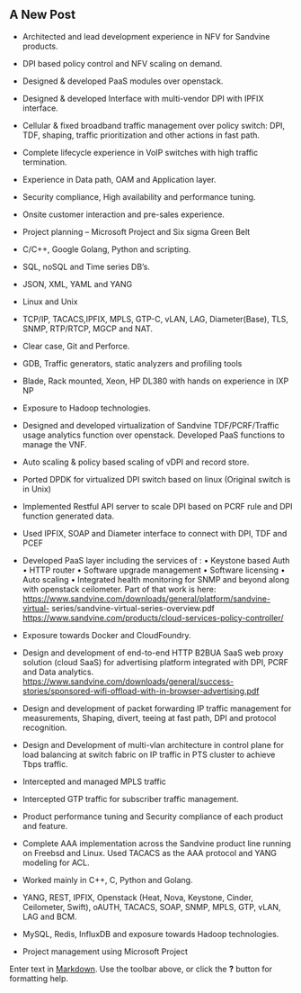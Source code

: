 ## A New Post

-	Architected and lead development experience in NFV for Sandvine products.
-	DPI based policy control and NFV scaling on demand.
-	Designed & developed PaaS modules over openstack.
-	Designed & developed Interface with multi-vendor DPI with IPFIX interface.
-	Cellular & fixed broadband traffic management over policy switch:  DPI, TDF, shaping, traffic prioritization and other actions in fast path.
-	Complete lifecycle experience in VoIP switches with high traffic termination. 
-	Experience in Data path, OAM and Application layer.
-	Security compliance, High availability and performance tuning.
-	Onsite customer interaction and pre-sales experience.
-	Project planning – Microsoft Project and Six sigma Green Belt
-	C/C++, Google Golang, Python and scripting.
-	SQL, noSQL and Time series DB’s.  
-	JSON, XML, YAML and YANG
-	Linux and Unix
-	TCP/IP, TACACS,IPFIX, MPLS, GTP-C, vLAN, LAG, Diameter(Base), TLS, SNMP, RTP/RTCP, MGCP and NAT.
-	Clear case, Git and Perforce.
-	GDB, Traffic generators, static analyzers and profiling tools
-	Blade, Rack mounted, Xeon, HP DL380 with hands on experience in IXP NP
-	Exposure to Hadoop technologies.

-	Designed and developed virtualization of Sandvine TDF/PCRF/Traffic usage analytics function over openstack. Developed PaaS functions to manage the VNF.  
-	Auto scaling & policy based scaling of vDPI and record store.
-	Ported DPDK for virtualized DPI switch based on linux (Original switch is in Unix)
-	Implemented Restful API server to scale DPI based on PCRF rule and DPI function generated data.
-	Used IPFIX, SOAP and Diameter interface to connect with DPI, TDF and PCEF
-	Developed PaaS layer including the services of : 
•	Keystone based Auth
•	HTTP router 
•	Software upgrade management
•	Software licensing 
•	Auto scaling
•	Integrated health monitoring for SNMP and beyond along with openstack ceilometer.
               Part of that work is here:
              https://www.sandvine.com/downloads/general/platform/sandvine-virtual-  series/sandvine-virtual-series-overview.pdf
              https://www.sandvine.com/products/cloud-services-policy-controller/
-	Exposure towards Docker and CloudFoundry.
-	Design and development of end-to-end HTTP B2BUA SaaS web proxy solution (cloud SaaS) for advertising platform integrated with DPI, PCRF and Data analytics.
https://www.sandvine.com/downloads/general/success-stories/sponsored-wifi-offload-with-in-browser-advertising.pdf
-	Design and development of packet forwarding IP traffic management for measurements, Shaping, divert, teeing at fast path, DPI and protocol recognition.
-	Design and Development of multi-vlan architecture in control plane for load balancing at switch fabric on IP traffic in PTS cluster to achieve Tbps traffic.
-	Intercepted and managed MPLS traffic 
-	Intercepted GTP traffic for subscriber traffic management.
-	Product performance tuning and Security compliance of each product and feature.
-	Complete AAA implementation across the Sandvine product line running on Freebsd and Linux. Used TACACS as the AAA protocol and YANG modeling for ACL.
-	Worked mainly in C++, C, Python and Golang.
-	YANG, REST, IPFIX, Openstack (Heat, Nova, Keystone, Cinder, Ceilometer, Swift), oAUTH,  TACACS, SOAP, SNMP, MPLS, GTP, vLAN, LAG and BCM.
-	MySQL, Redis, InfluxDB and exposure towards Hadoop technologies.
-	Project management using Microsoft Project

Enter text in [Markdown](http://daringfireball.net/projects/markdown/). Use the toolbar above, or click the **?** button for formatting help.
